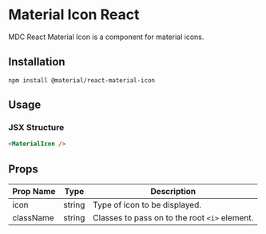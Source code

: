 # Material Icon React

MDC React Material Icon is a component for material icons.

## Installation

```
npm install @material/react-material-icon
```

## Usage

### JSX Structure

```html
<MaterialIcon />
```


## Props

Prop Name | Type | Description
--- | --- | ---
icon | string | Type of icon to be displayed.
className | string | Classes to pass on to the root `<i>` element.
